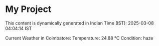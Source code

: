 # My Project

This content is dynamically generated in Indian Time (IST): 2025-03-08 04:04:14 IST


Current Weather in Coimbatore:
Temperature: 24.88 °C
Condition: haze
